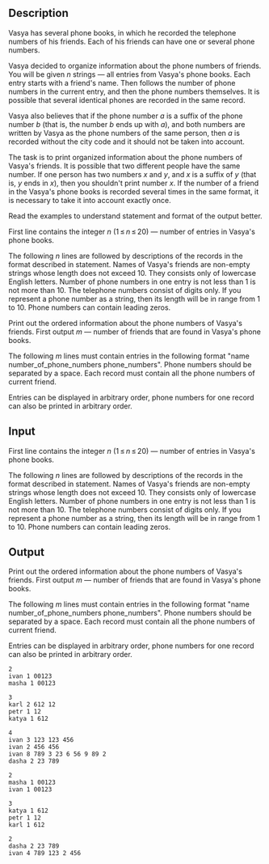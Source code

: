 ## Description

<div><p>Vasya has several phone books, in which he recorded the telephone numbers of his friends. Each of his friends can have one or several phone numbers.</p><p>Vasya decided to organize information about the phone numbers of friends. You will be given <span class="tex-span"><i>n</i></span> strings — all entries from Vasya's phone books. Each entry starts with a friend's name. Then follows the number of phone numbers in the current entry, and then the phone numbers themselves. It is possible that several identical phones are recorded in the same record.</p><p>Vasya also believes that if the phone number <span class="tex-span"><i>a</i></span> is a suffix of the phone number <span class="tex-span"><i>b</i></span> (that is, the number <span class="tex-span"><i>b</i></span> ends up with <span class="tex-span"><i>a</i></span>), and both numbers are written by Vasya as the phone numbers of the same person, then <span class="tex-span"><i>a</i></span> is recorded without the city code and it should not be taken into account.</p><p>The task is to print organized information about the phone numbers of Vasya's friends. It is possible that two different people have the same number. If one person has two numbers <span class="tex-span"><i>x</i></span> and <span class="tex-span"><i>y</i></span>, and <span class="tex-span"><i>x</i></span> is a suffix of <span class="tex-span"><i>y</i></span> (that is, <span class="tex-span"><i>y</i></span> ends in <span class="tex-span"><i>x</i></span>), then you shouldn't print number <span class="tex-span"><i>x</i></span>. If the number of a friend in the Vasya's phone books is recorded several times in the same format, it is necessary to take it into account exactly once.</p><p>Read the examples to understand statement and format of the output better.</p></div><div class="input-specification"><p>First line contains the integer <span class="tex-span"><i>n</i></span> (<span class="tex-span">1 ≤ <i>n</i> ≤ 20</span>)&nbsp;— number of entries in Vasya's phone books. </p><p>The following <span class="tex-span"><i>n</i></span> lines are followed by descriptions of the records in the format described in statement. Names of Vasya's friends are non-empty strings whose length does not exceed <span class="tex-span">10</span>. They consists only of lowercase English letters. Number of phone numbers in one entry is not less than <span class="tex-span">1</span> is not more than <span class="tex-span">10</span>. The telephone numbers consist of digits only. If you represent a phone number as a string, then its length will be in range from <span class="tex-span">1</span> to <span class="tex-span">10</span>. Phone numbers can contain leading zeros.</p></div><div class="output-specification"><p>Print out the ordered information about the phone numbers of Vasya's friends. First output <span class="tex-span"><i>m</i></span>&nbsp;— number of friends that are found in Vasya's phone books.</p><p>The following <span class="tex-span"><i>m</i></span> lines must contain entries in the following format "<span class="tex-font-style-tt">name number_of_phone_numbers phone_numbers</span>". Phone numbers should be separated by a space. Each record must contain all the phone numbers of current friend.</p><p>Entries can be displayed in arbitrary order, phone numbers for one record can also be printed in arbitrary order.</p></div>

## Input

<p>First line contains the integer <span class="tex-span"><i>n</i></span> (<span class="tex-span">1 ≤ <i>n</i> ≤ 20</span>)&nbsp;— number of entries in Vasya's phone books. </p><p>The following <span class="tex-span"><i>n</i></span> lines are followed by descriptions of the records in the format described in statement. Names of Vasya's friends are non-empty strings whose length does not exceed <span class="tex-span">10</span>. They consists only of lowercase English letters. Number of phone numbers in one entry is not less than <span class="tex-span">1</span> is not more than <span class="tex-span">10</span>. The telephone numbers consist of digits only. If you represent a phone number as a string, then its length will be in range from <span class="tex-span">1</span> to <span class="tex-span">10</span>. Phone numbers can contain leading zeros.</p>

## Output

<p>Print out the ordered information about the phone numbers of Vasya's friends. First output <span class="tex-span"><i>m</i></span>&nbsp;— number of friends that are found in Vasya's phone books.</p><p>The following <span class="tex-span"><i>m</i></span> lines must contain entries in the following format "<span class="tex-font-style-tt">name number_of_phone_numbers phone_numbers</span>". Phone numbers should be separated by a space. Each record must contain all the phone numbers of current friend.</p><p>Entries can be displayed in arbitrary order, phone numbers for one record can also be printed in arbitrary order.</p>





```input1
2
ivan 1 00123
masha 1 00123

```




```input2
3
karl 2 612 12
petr 1 12
katya 1 612

```




```input3
4
ivan 3 123 123 456
ivan 2 456 456
ivan 8 789 3 23 6 56 9 89 2
dasha 2 23 789

```




```output1
2
masha 1 00123 
ivan 1 00123 

```




```output2
3
katya 1 612 
petr 1 12 
karl 1 612 

```




```output3
2
dasha 2 23 789 
ivan 4 789 123 2 456 

```


